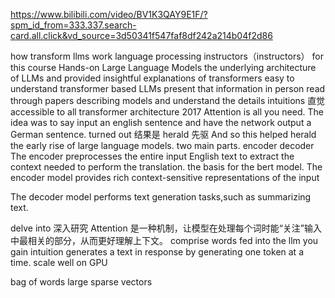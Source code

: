 https://www.bilibili.com/video/BV1K3QAY9E1F/?spm_id_from=333.337.search-card.all.click&vd_source=3d50341f547faf8df242a214b04f2d86

how transform llms work
language processing 
instructors（instructors） for this course 
Hands-on Large Language Models
the underlying architecture of LLMs and provided insightful explanations of transformers 
easy to understand 
transformer based LLMs
present that information in person
read through papers describing models and understand the details 
intuitions 直觉
accessible to all 
transformer architecture  2017 
Attention is all you need.
The idea was to say input an english sentence and have the network output a German sentence.
turned out  结果是
herald 先驱
And so this helped herald the early rise of large language models.
two main parts.
encoder decoder
The encoder preprocesses the entire input English text to extract the context needed to perform the translation.
the basis for the bert model. 
The encoder model provides rich context-sensitive representations of the input

The decoder model performs text generation tasks,such as summarizing text.

delve into 深入研究
Attention 是一种机制，让模型在处理每个词时能“关注”输入中最相关的部分，从而更好理解上下文。
comprise words 
fed into the llm
you gain intuition 
generates a text in response by generating one token at a time.
scale well on GPU

bag of words
large sparse vectors 